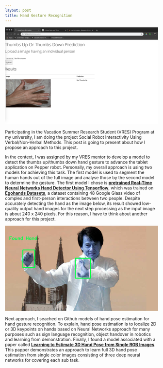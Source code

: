 ```yaml
---
layout: post
title: Hand Gesture Recognition 
---
```


![Web App Demo Hand Gesture](/images/hand-gesture.png)

Participating in the Vacation Summer Research Student (VRES) Program at my university, I am doing the project Social Robot Interactivity Using Verbal/Non-Verbal Methods. This post is going to present about how I propose an approach to this project.

In the context, I was assigned by my VRES mentor to develop a model to detect the thumbs up/thumbs down hand gesture to advance the tablet application on Pepper robot. Personally, my overall approach is using two models for achieving this task. The first model is used to segment the human hands out of the full image and analyse those by the second model to determine the gesture. The first model I chose is **[pretrained Real-Time Neural Networks Hand Detector Using Tensorflow](https://github.com/victordibia/handtracking)**, which was trained on **[Egohands Datasets](http://vision.soic.indiana.edu/projects/egohands/)**, a dataset containing 48 Google Glass video of complex and  first-person interactions between two people. Despite accurately detecting the hand as the image below, its result showed low-quality output hand images for the next step processing as the input image is about 240 x 240 pixels. For this reason, I have to think about another approach for this project. 

![Hand Detected By SSD Neural Networks](/images/handtracking-jackie-chan.png)

Next approach, I seached on Github models of hand pose estimation for hand gesture recognition. To explain, hand pose estimation is to localize 2D or 3D keypoints on hands based on Neural Networks approach for many purposes such as sign language recognition, object handover in robotics and learning from demonstration. Finally, I found a model associated with a paper called **[Learning to Estimate 3D Hand Pose from Single RGB Images](https://arxiv.org/abs/1705.01389)**. This papper demonstrates an approach to learn full 3D hand pose estimation from single color images consisting of three deep neural networks for covering each sub task. 
